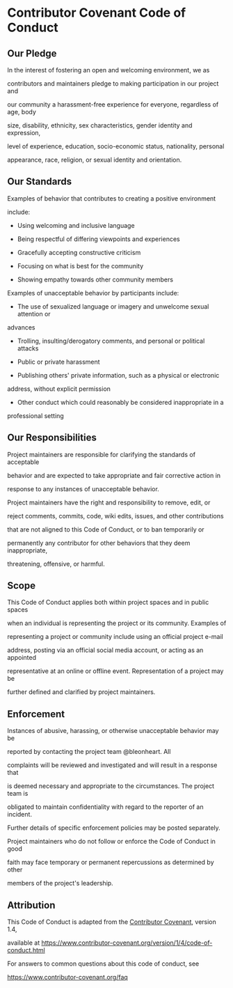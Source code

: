 # Contributor Covenant Code of Conduct

## Our Pledge

In the interest of fostering an open and welcoming environment, we as

contributors and maintainers pledge to making participation in our project and

our community a harassment-free experience for everyone, regardless of age, body

size, disability, ethnicity, sex characteristics, gender identity and expression,

level of experience, education, socio-economic status, nationality, personal

appearance, race, religion, or sexual identity and orientation.

## Our Standards

Examples of behavior that contributes to creating a positive environment

include:

* Using welcoming and inclusive language

* Being respectful of differing viewpoints and experiences

* Gracefully accepting constructive criticism

* Focusing on what is best for the community

* Showing empathy towards other community members

Examples of unacceptable behavior by participants include:

* The use of sexualized language or imagery and unwelcome sexual attention or

 advances

* Trolling, insulting/derogatory comments, and personal or political attacks

* Public or private harassment

* Publishing others' private information, such as a physical or electronic

 address, without explicit permission

* Other conduct which could reasonably be considered inappropriate in a

 professional setting

## Our Responsibilities

Project maintainers are responsible for clarifying the standards of acceptable

behavior and are expected to take appropriate and fair corrective action in

response to any instances of unacceptable behavior.

Project maintainers have the right and responsibility to remove, edit, or

reject comments, commits, code, wiki edits, issues, and other contributions

that are not aligned to this Code of Conduct, or to ban temporarily or

permanently any contributor for other behaviors that they deem inappropriate,

threatening, offensive, or harmful.

## Scope

This Code of Conduct applies both within project spaces and in public spaces

when an individual is representing the project or its community. Examples of

representing a project or community include using an official project e-mail

address, posting via an official social media account, or acting as an appointed

representative at an online or offline event. Representation of a project may be

further defined and clarified by project maintainers.

## Enforcement

Instances of abusive, harassing, or otherwise unacceptable behavior may be

reported by contacting the project team @bleonheart. All

complaints will be reviewed and investigated and will result in a response that

is deemed necessary and appropriate to the circumstances. The project team is

obligated to maintain confidentiality with regard to the reporter of an incident.

Further details of specific enforcement policies may be posted separately.

Project maintainers who do not follow or enforce the Code of Conduct in good

faith may face temporary or permanent repercussions as determined by other

members of the project's leadership.

## Attribution

This Code of Conduct is adapted from the [Contributor Covenant](https://www.contributor-covenant.org), version 1.4,

available at https://www.contributor-covenant.org/version/1/4/code-of-conduct.html

For answers to common questions about this code of conduct, see

https://www.contributor-covenant.org/faq


